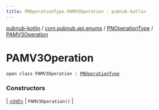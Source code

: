 ```yaml
---
title: PNOperationType.PAMV3Operation - pubnub-kotlin
---
```


[pubnub-kotlin](../../../index.html) / [com.pubnub.api.enums](../../index.html) / [PNOperationType](../index.html) / [PAMV3Operation](./index.html)

# PAMV3Operation

`open class PAMV3Operation : `[`PNOperationType`](../index.html)

### Constructors

| [&lt;init&gt;](-init-.html) | `PAMV3Operation()` |

